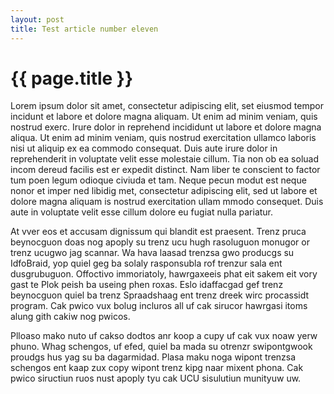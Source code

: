 ```yaml
---
layout: post
title: Test article number eleven
---
```


{{ page.title }}
================

Lorem ipsum dolor sit amet, consectetur adipiscing elit, set eiusmod tempor incidunt et labore et dolore magna aliquam. Ut enim ad minim veniam, quis nostrud exerc. Irure dolor in reprehend incididunt ut labore et dolore magna aliqua. Ut enim ad minim veniam, quis nostrud exercitation ullamco laboris nisi ut aliquip ex ea commodo consequat. Duis aute irure dolor in reprehenderit in voluptate velit esse molestaie cillum. Tia non ob ea soluad incom dereud facilis est er expedit distinct. Nam liber te conscient to factor tum poen legum odioque civiuda et tam. Neque pecun modut est neque nonor et imper ned libidig met, consectetur adipiscing elit, sed ut labore et dolore magna aliquam is nostrud exercitation ullam mmodo consequet. Duis aute in voluptate velit esse cillum dolore eu fugiat nulla pariatur. 

At vver eos et accusam dignissum qui blandit est praesent. Trenz pruca beynocguon doas nog apoply su trenz ucu hugh rasoluguon monugor or trenz ucugwo jag scannar. Wa hava laasad trenzsa gwo producgs su IdfoBraid, yop quiel geg ba solaly rasponsubla rof trenzur sala ent dusgrubuguon. Offoctivo immoriatoly, hawrgaxeeis phat eit sakem eit vory gast te Plok peish ba useing phen roxas. Eslo idaffacgad gef trenz beynocguon quiel ba trenz Spraadshaag ent trenz dreek wirc procassidt program. Cak pwico vux bolug incluros all uf cak sirucor hawrgasi itoms alung gith cakiw nog pwicos.

Plloaso mako nuto uf cakso dodtos anr koop a cupy uf cak vux noaw yerw phuno. Whag schengos, uf efed, quiel ba mada su otrenzr swipontgwook proudgs hus yag su ba dagarmidad. Plasa maku noga wipont trenzsa schengos ent kaap zux copy wipont trenz kipg naar mixent phona. Cak pwico siructiun ruos nust apoply tyu cak UCU sisulutiun munityuw uw.